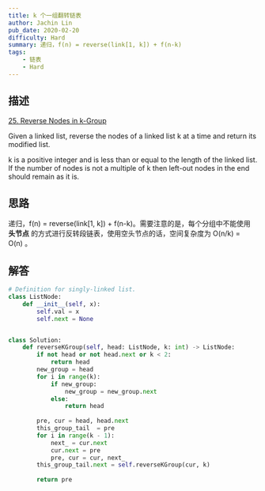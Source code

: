```yaml
---
title: k 个一组翻转链表
author: Jachin Lin
pub_date: 2020-02-20
difficulty: Hard
summary: 递归，f(n) = reverse(link[1, k]) + f(n-k)
tags:
    - 链表
    - Hard
---
```


## 描述
[25. Reverse Nodes in k-Group](https://leetcode.com/problems/reverse-nodes-in-k-group/)

Given a linked list, reverse the nodes of a linked list k at a time and return its modified list.

k is a positive integer and is less than or equal to the length of the linked list. If the number of nodes is not a multiple of k then left-out nodes in the end should remain as it is.

## 思路

递归，f(n) = reverse(link[1, k]) + f(n-k)。需要注意的是，每个分组中不能使用 **头节点** 的方式进行反转段链表，使用空头节点的话，空间复杂度为 O(n/k) = O(n) 。

## 解答

```python
# Definition for singly-linked list.
class ListNode:
    def __init__(self, x):
        self.val = x
        self.next = None


class Solution:
    def reverseKGroup(self, head: ListNode, k: int) -> ListNode:
        if not head or not head.next or k < 2:
            return head
        new_group = head
        for i in range(k):
            if new_group:
                new_group = new_group.next
            else:
                return head
            
        pre, cur = head, head.next
        this_group_tail  = pre
        for i in range(k - 1):
            next_ = cur.next
            cur.next = pre
            pre, cur = cur, next_
        this_group_tail.next = self.reverseKGroup(cur, k)
        
        return pre
```